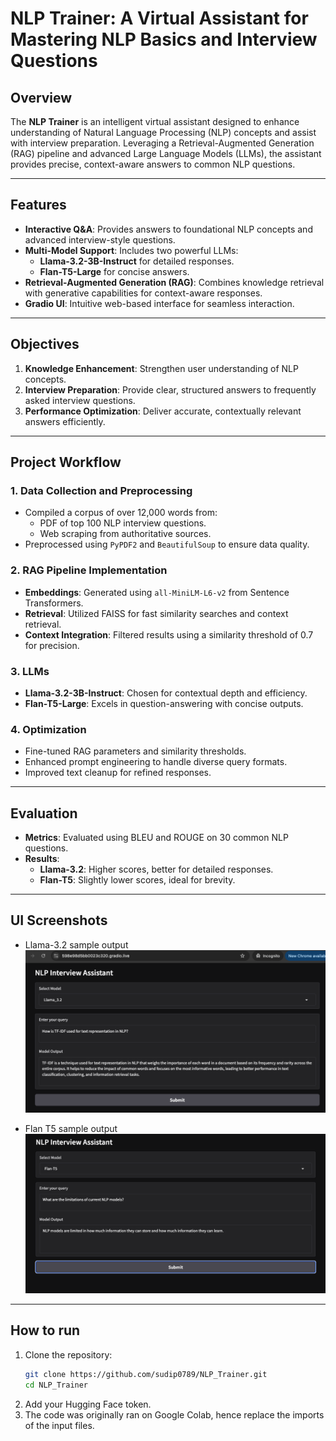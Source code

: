 # NLP Trainer: A Virtual Assistant for Mastering NLP Basics and Interview Questions


## Overview

The **NLP Trainer** is an intelligent virtual assistant designed to enhance understanding of Natural Language Processing (NLP) concepts and assist with interview preparation. Leveraging a Retrieval-Augmented Generation (RAG) pipeline and advanced Large Language Models (LLMs), the assistant provides precise, context-aware answers to common NLP questions.

---

## Features

- **Interactive Q&A**: Provides answers to foundational NLP concepts and advanced interview-style questions.
- **Multi-Model Support**: Includes two powerful LLMs:
  - **Llama-3.2-3B-Instruct** for detailed responses.
  - **Flan-T5-Large** for concise answers.
- **Retrieval-Augmented Generation (RAG)**: Combines knowledge retrieval with generative capabilities for context-aware responses.
- **Gradio UI**: Intuitive web-based interface for seamless interaction.

---

## Objectives

1. **Knowledge Enhancement**: Strengthen user understanding of NLP concepts.
2. **Interview Preparation**: Provide clear, structured answers to frequently asked interview questions.
3. **Performance Optimization**: Deliver accurate, contextually relevant answers efficiently.

---

## Project Workflow

### 1. **Data Collection and Preprocessing**
   - Compiled a corpus of over 12,000 words from:
     - PDF of top 100 NLP interview questions.
     - Web scraping from authoritative sources.
   - Preprocessed using `PyPDF2` and `BeautifulSoup` to ensure data quality.

### 2. **RAG Pipeline Implementation**
   - **Embeddings**: Generated using `all-MiniLM-L6-v2` from Sentence Transformers.
   - **Retrieval**: Utilized FAISS for fast similarity searches and context retrieval.
   - **Context Integration**: Filtered results using a similarity threshold of 0.7 for precision.

### 3. **LLMs**
   - **Llama-3.2-3B-Instruct**: Chosen for contextual depth and efficiency.
   - **Flan-T5-Large**: Excels in question-answering with concise outputs.

### 4. **Optimization**
   - Fine-tuned RAG parameters and similarity thresholds.
   - Enhanced prompt engineering to handle diverse query formats.
   - Improved text cleanup for refined responses.

---

## Evaluation

- **Metrics**: Evaluated using BLEU and ROUGE on 30 common NLP questions.
- **Results**:
  - **Llama-3.2**: Higher scores, better for detailed responses.
  - **Flan-T5**: Slightly lower scores, ideal for brevity.

---

## UI Screenshots

- Llama-3.2 sample output
![Llama output](https://github.com/sudip0789/NLP_Trainer/blob/main/UI_images/llama_3.2_ui.png)

- Flan T5 sample output
![FlanT5 output](https://github.com/sudip0789/NLP_Trainer/blob/main/UI_images/flan_t5_ui.png)


---

## How to run

1. Clone the repository:
   ```bash
   git clone https://github.com/sudip0789/NLP_Trainer.git
   cd NLP_Trainer
   ```
2. Add your Hugging Face token.
3. The code was originally ran on Google Colab, hence replace the imports of the input files.
